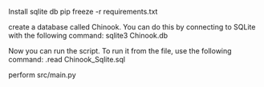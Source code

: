 Install sqlite db 
pip freeze -r requirements.txt

create a database called Chinook. You can do this by connecting to SQLite with the following command:
sqlite3 Chinook.db

Now you can run the script. To run it from the file, use the following command:
.read Chinook_Sqlite.sql

perform src/main.py